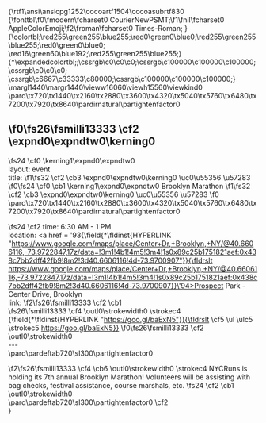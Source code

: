 {\rtf1\ansi\ansicpg1252\cocoartf1504\cocoasubrtf830
{\fonttbl\f0\fmodern\fcharset0 CourierNewPSMT;\f1\fnil\fcharset0 AppleColorEmoji;\f2\froman\fcharset0 Times-Roman;
}
{\colortbl;\red255\green255\blue255;\red0\green0\blue0;\red255\green255\blue255;\red0\green0\blue0;
\red16\green60\blue192;\red255\green255\blue255;}
{\*\expandedcolortbl;;\cssrgb\c0\c0\c0;\cssrgb\c100000\c100000\c100000;\cssrgb\c0\c0\c0;
\cssrgb\c6667\c33333\c80000;\cssrgb\c100000\c100000\c100000;}
\margl1440\margr1440\vieww16060\viewh15560\viewkind0
\pard\tx720\tx1440\tx2160\tx2880\tx3600\tx4320\tx5040\tx5760\tx6480\tx7200\tx7920\tx8640\pardirnatural\partightenfactor0

\f0\fs26\fsmilli13333 \cf2 \expnd0\expndtw0\kerning0
---
\fs24 \cf0 \kerning1\expnd0\expndtw0 \
layout: event\
title: 
\f1\fs32 \cf2 \cb3 \expnd0\expndtw0\kerning0
\uc0\u55356 \u57283 
\f0\fs24 \cf0 \cb1 \kerning1\expnd0\expndtw0 Brooklyn Marathon
\f1\fs32 \cf2 \cb3 \expnd0\expndtw0\kerning0
\uc0\u55356 \u57283 
\f0 \
\pard\tx720\tx1440\tx2160\tx2880\tx3600\tx4320\tx5040\tx5760\tx6480\tx7200\tx7920\tx8640\pardirnatural\partightenfactor0

\fs24 \cf2 time: 6:30 AM - 1 PM\
location:  <a href = \'93{\field{\*\fldinst{HYPERLINK "https://www.google.com/maps/place/Center+Dr,+Brooklyn,+NY/@40.6606116,-73.9722847,17z/data=!3m1!4b1!4m5!3m4!1s0x89c25b1751821aef:0x438c7bb2dff42fb9!8m2!3d40.6606116!4d-73.9700907"}}{\fldrslt https://www.google.com/maps/place/Center+Dr,+Brooklyn,+NY/@40.6606116,-73.9722847,17z/data=!3m1!4b1!4m5!3m4!1s0x89c25b1751821aef:0x438c7bb2dff42fb9!8m2!3d40.6606116!4d-73.9700907}}\'94>Prospect Park - Center Drive</a>, Brooklyn\
link:
\f2\fs26\fsmilli13333 \cf2 \cb1  
\fs26\fsmilli13333 \cf4 \outl0\strokewidth0 \strokec4  {\field{\*\fldinst{HYPERLINK "https://goo.gl/baExN5"}}{\fldrslt \cf5 \ul \ulc5 \strokec5 https://goo.gl/baExN5}} 
\f0\fs26\fsmilli13333 \cf2 \outl0\strokewidth0 \
---\
\pard\pardeftab720\sl300\partightenfactor0

\f2\fs26\fsmilli13333 \cf4 \cb6 \outl0\strokewidth0 \strokec4 NYCRuns is holding its 7th annual Brooklyn Marathon! Volunteers will be assisting with bag checks, festival assistance, course marshals, etc.
\fs24 \cf2 \cb1 \outl0\strokewidth0 \
\pard\pardeftab720\sl300\partightenfactor0
\cf2 \
}